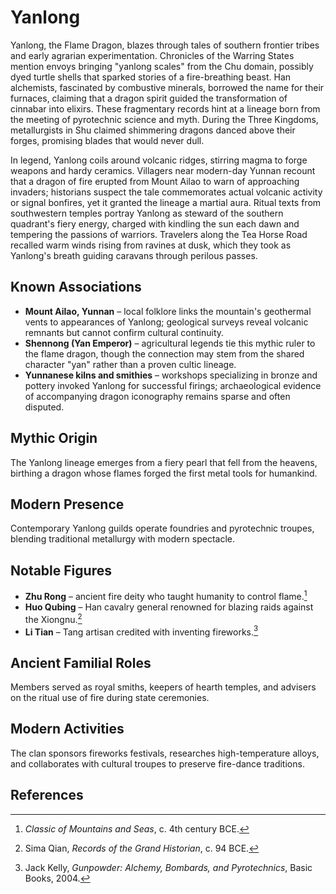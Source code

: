 # Yanlong

Yanlong, the Flame Dragon, blazes through tales of southern frontier tribes and early agrarian experimentation. Chronicles of the Warring States mention envoys bringing "yanlong scales" from the Chu domain, possibly dyed turtle shells that sparked stories of a fire-breathing beast. Han alchemists, fascinated by combustive minerals, borrowed the name for their furnaces, claiming that a dragon spirit guided the transformation of cinnabar into elixirs. These fragmentary records hint at a lineage born from the meeting of pyrotechnic science and myth. During the Three Kingdoms, metallurgists in Shu claimed shimmering dragons danced above their forges, promising blades that would never dull.

In legend, Yanlong coils around volcanic ridges, stirring magma to forge weapons and hardy ceramics. Villagers near modern-day Yunnan recount that a dragon of fire erupted from Mount Ailao to warn of approaching invaders; historians suspect the tale commemorates actual volcanic activity or signal bonfires, yet it granted the lineage a martial aura. Ritual texts from southwestern temples portray Yanlong as steward of the southern quadrant's fiery energy, charged with kindling the sun each dawn and tempering the passions of warriors. Travelers along the Tea Horse Road recalled warm winds rising from ravines at dusk, which they took as Yanlong's breath guiding caravans through perilous passes.

## Known Associations

- **Mount Ailao, Yunnan** – local folklore links the mountain's geothermal vents to appearances of Yanlong; geological surveys reveal volcanic remnants but cannot confirm cultural continuity.
- **Shennong (Yan Emperor)** – agricultural legends tie this mythic ruler to the flame dragon, though the connection may stem from the shared character "yan" rather than a proven cultic lineage.
- **Yunnanese kilns and smithies** – workshops specializing in bronze and pottery invoked Yanlong for successful firings; archaeological evidence of accompanying dragon iconography remains sparse and often disputed.

## Mythic Origin
The Yanlong lineage emerges from a fiery pearl that fell from the heavens, birthing a dragon whose flames forged the first metal tools for humankind.

## Modern Presence
Contemporary Yanlong guilds operate foundries and pyrotechnic troupes, blending traditional metallurgy with modern spectacle.

## Notable Figures
- **Zhu Rong** – ancient fire deity who taught humanity to control flame.[^1]
- **Huo Qubing** – Han cavalry general renowned for blazing raids against the Xiongnu.[^2]
- **Li Tian** – Tang artisan credited with inventing fireworks.[^3]

## Ancient Familial Roles
Members served as royal smiths, keepers of hearth temples, and advisers on the ritual use of fire during state ceremonies.

## Modern Activities
The clan sponsors fireworks festivals, researches high-temperature alloys, and collaborates with cultural troupes to preserve fire-dance traditions.

## References
[^1]: *Classic of Mountains and Seas*, c. 4th century BCE.
[^2]: Sima Qian, *Records of the Grand Historian*, c. 94 BCE.
[^3]: Jack Kelly, *Gunpowder: Alchemy, Bombards, and Pyrotechnics*, Basic Books, 2004.
